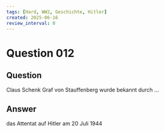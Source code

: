 ```yaml
---
tags: [Hard, WW2, Geschichte, Hitler]
created: 2025-06-16
review_interval: 0
---
```


# Question 012

## Question

Claus Schenk Graf von Stauffenberg wurde bekannt durch ...

## Answer

das Attentat auf Hitler am 20 Juli 1944
